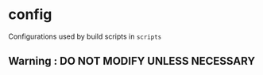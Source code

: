 
# config

Configurations used by build scripts in `scripts`

## Warning : DO NOT MODIFY UNLESS NECESSARY
